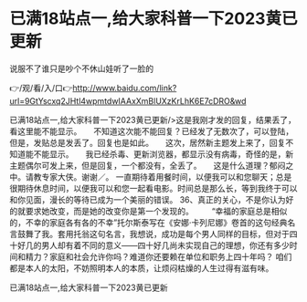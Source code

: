 # 已满18站点一,给大家科普一下2023黄已更新
说服不了谁只是吵个不休山娃听了一脸的

👉/观/看/入/口👉http://www.baidu.com/link?url=9GtYscxq2JHtl4wpmtdwIAAxXmBlUXzKrLhK6E7cDRO&wd

已满18站点一,给大家科普一下2023黄已更新/>这是我刚才发的回复，结果丢了，看这里能不能显示。　　不知道这次能不能回复？已经发了无数次了，可以登陆，但是，发贴总是发丢了。回复也是如此。　　这次，居然新主题发上来了，回复不知道能不能显示。　　我已经杀毒、更新浏览器，都显示没有病毒，奇怪的是，新主题偶尔可发上来，但是回复，一个都没有，全丢了。　　这是什么道理？郁闷之中。请教专家大侠。谢谢／。
一直期待着用餐时间，以便我可以和您聊天；总是很期待休息时间，以便我可以和您一起看电影。时间总是那么长，等到我终于可以和你见面，漫长的等待已成为一个美丽的错误。
	36、真正的关心，不是你认为好的就要求她改变，而是她的改变你是第一个发现的。
　　“幸福的家庭总是相似的，不幸的家庭各有各的不幸”托尔斯泰写在《安娜·卡列尼娜》卷首的这句经典名言鼓舞了我。套用托翁这句名言，我想说，成功是每个男人同样的目标，但对于四十好几的男人却有着不同的意义——四十好几尚未实现自己的理想，你还有多少时间和精力？家庭和社会允许你吗？难道你还要赖在单位和职务上四十年吗？
咱们都是本人的太阳，不妨照明本人的本质，让烦闷枯燥的人生过得有滋有味。

已满18站点一,给大家科普一下2023黄已更新
